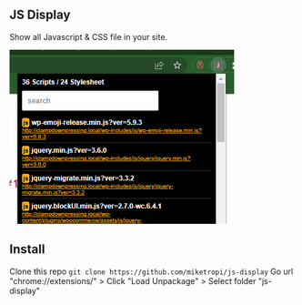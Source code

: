 ## JS Display
Show all Javascript & CSS file in your site.

![JS Display Preview](https://raw.githubusercontent.com/miketropi/js-display/master/preview.png "preview")

## Install 
Clone this repo `git clone https://github.com/miketropi/js-display`
Go url "chrome://extensions/" > Click "Load Unpackage" > Select folder "js-display"